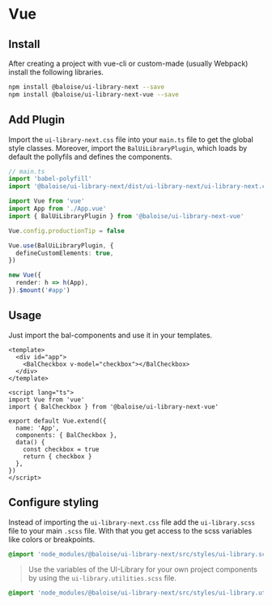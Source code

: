 # Vue

## Install

After creating a project with vue-cli or custom-made (usually Webpack) install the following libraries.

```bash
npm install @baloise/ui-library-next --save
npm install @baloise/ui-library-next-vue --save
```

## Add Plugin

Import the `ui-library-next.css` file into your `main.ts` file to get the global style classes. Moreover, import the `BalUiLibraryPlugin`, which loads by default the pollyfils and defines the components.

```typescript
// main.ts
import 'babel-polyfill'
import '@baloise/ui-library-next/dist/ui-library-next/ui-library-next.css'

import Vue from 'vue'
import App from './App.vue'
import { BalUiLibraryPlugin } from '@baloise/ui-library-next-vue'

Vue.config.productionTip = false

Vue.use(BalUiLibraryPlugin, {
  defineCustomElements: true,
})

new Vue({
  render: h => h(App),
}).$mount('#app')
```

## Usage

Just import the bal-components and use it in your templates.

```vue
<template>
  <div id="app">
    <BalCheckbox v-model="checkbox"></BalCheckbox>
  </div>
</template>

<script lang="ts">
import Vue from 'vue'
import { BalCheckbox } from '@baloise/ui-library-next-vue'

export default Vue.extend({
  name: 'App',
  components: { BalCheckbox },
  data() {
    const checkbox = true
    return { checkbox }
  },
})
</script>
```

## Configure styling

Instead of importing the `ui-library-next.css` file add the `ui-library.scss` file to your main `.scss` file. With that you get access to the scss variables like colors or breakpoints.

```scss
@import 'node_modules/@baloise/ui-library-next/src/styles/ui-library.scss';
```

> Use the variables of the UI-Library for your own project components by using the `ui-library.utilities.scss` file.

```scss
@import 'node_modules/@baloise/ui-library-next/src/styles/ui-library.utilities.scss';
```
